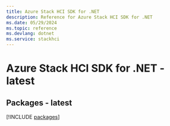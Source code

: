 ```yaml
---
title: Azure Stack HCI SDK for .NET
description: Reference for Azure Stack HCI SDK for .NET
ms.date: 05/29/2024
ms.topic: reference
ms.devlang: dotnet
ms.service: stackhci
---
```

# Azure Stack HCI SDK for .NET - latest
## Packages - latest
[!INCLUDE [packages](stack-hci-index.md)]